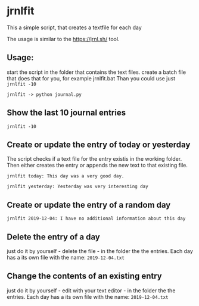 # jrnlfit

This a simple script, that creates a textfile for each day

The usage is similar to the https://jrnl.sh/ tool.

## Usage:
start the script in the folder that contains the text files.
create a batch file that does that for you, for example jrnlfit.bat
Than you could use just 
`jrnlfit -10`

`jrnlfit -> python journal.py`

## Show the last 10 journal entries
`jrnlfit -10`


## Create or update the entry of today or yesterday
The script checks if a text file for the entry existis in the working folder. Then either creates the entry or appends the new text to that existing file.

`jrnlfit today: This day was a very good day.`

`jrnlfit yesterday: Yesterday was very interesting day`

## Create or update the entry of a random day
`jrnlfit 2019-12-04: I have no additional information about this day`


## Delete the entry of a day
just do it by yourself - delete the file - in the folder the the entries. Each day has a its own file with the name:
`2019-12-04.txt`

## Change the contents of an existing entry
just do it by yourself - edit with your text editor - in the folder the the entries. Each day has a its own file with the name:
`2019-12-04.txt`
